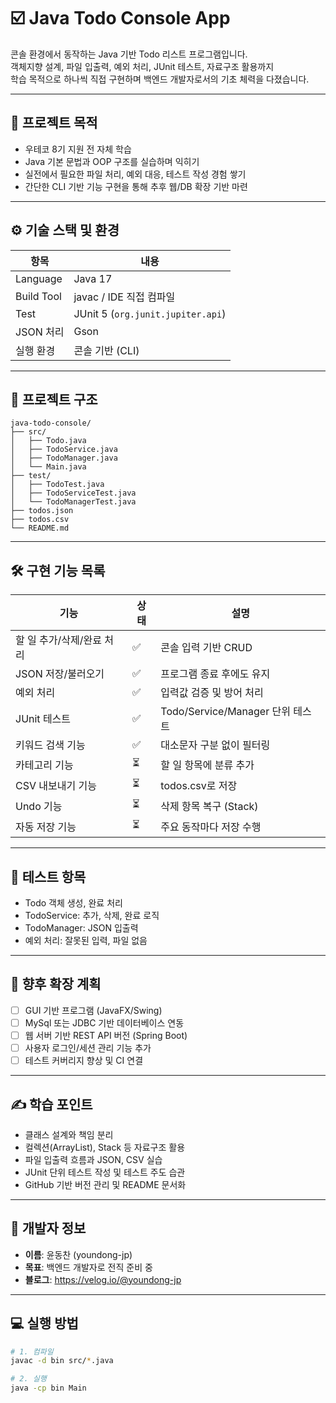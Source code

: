 # ☑️ Java Todo Console App

콘솔 환경에서 동작하는 Java 기반 Todo 리스트 프로그램입니다.  
객체지향 설계, 파일 입출력, 예외 처리, JUnit 테스트, 자료구조 활용까지  
학습 목적으로 하나씩 직접 구현하며 백엔드 개발자로서의 기초 체력을 다졌습니다.

---

## 📌 프로젝트 목적
- 우테코 8기 지원 전 자체 학습 
- Java 기본 문법과 OOP 구조를 실습하며 익히기
- 실전에서 필요한 파일 처리, 예외 대응, 테스트 작성 경험 쌓기
- 간단한 CLI 기반 기능 구현을 통해 추후 웹/DB 확장 기반 마련

---

## ⚙️ 기술 스택 및 환경

| 항목 | 내용 |
|------|------|
| Language | Java 17 |
| Build Tool | javac / IDE 직접 컴파일 |
| Test | JUnit 5 (`org.junit.jupiter.api`) |
| JSON 처리 | Gson |
| 실행 환경 | 콘솔 기반 (CLI) |

---

## 🧩 프로젝트 구조

```
java-todo-console/
├── src/
│   ├── Todo.java
│   ├── TodoService.java
│   ├── TodoManager.java
│   └── Main.java
├── test/
│   ├── TodoTest.java
│   ├── TodoServiceTest.java
│   └── TodoManagerTest.java
├── todos.json
├── todos.csv
└── README.md
```

---

## 🛠 구현 기능 목록

| 기능 | 상태 | 설명 |
|------|------|------|
| 할 일 추가/삭제/완료 처리 | ✅ | 콘솔 입력 기반 CRUD |
| JSON 저장/불러오기 | ✅ | 프로그램 종료 후에도 유지 |
| 예외 처리 | ✅ | 입력값 검증 및 방어 처리 |
| JUnit 테스트 | ✅ | Todo/Service/Manager 단위 테스트 |
| 키워드 검색 기능 | ✅ | 대소문자 구분 없이 필터링 |
| 카테고리 기능 | ⏳ | 할 일 항목에 분류 추가 |
| CSV 내보내기 기능 | ⏳ | todos.csv로 저장 |
| Undo 기능 | ⏳ | 삭제 항목 복구 (Stack) |
| 자동 저장 기능 | ⏳ | 주요 동작마다 저장 수행 |

---

## 🧪 테스트 항목

- Todo 객체 생성, 완료 처리
- TodoService: 추가, 삭제, 완료 로직
- TodoManager: JSON 입출력
- 예외 처리: 잘못된 입력, 파일 없음

---

## 🚀 향후 확장 계획

- [ ] GUI 기반 프로그램 (JavaFX/Swing)
- [ ] MySql 또는 JDBC 기반 데이터베이스 연동
- [ ] 웹 서버 기반 REST API 버전 (Spring Boot)
- [ ] 사용자 로그인/세션 관리 기능 추가
- [ ] 테스트 커버리지 향상 및 CI 연결

---

## ✍️ 학습 포인트

- 클래스 설계와 책임 분리
- 컬렉션(ArrayList), Stack 등 자료구조 활용
- 파일 입출력 흐름과 JSON, CSV 실습
- JUnit 단위 테스트 작성 및 테스트 주도 습관
- GitHub 기반 버전 관리 및 README 문서화

---

## 👤 개발자 정보

- **이름**: 윤동찬 (youndong-jp)
- **목표**: 백엔드 개발자로 전직 준비 중
- **블로그**: https://velog.io/@youndong-jp

---

## 💻 실행 방법

```bash
# 1. 컴파일
javac -d bin src/*.java

# 2. 실행
java -cp bin Main
```
